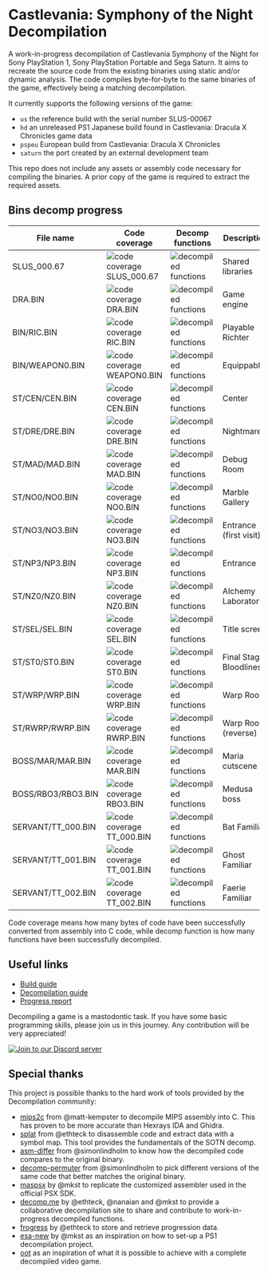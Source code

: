 # Castlevania: Symphony of the Night Decompilation

A work-in-progress decompilation of Castlevania Symphony of the Night for Sony PlayStation 1, Sony PlayStation Portable and Sega Saturn. It aims to recreate the source code from the existing binaries using static and/or dynamic analysis. The code compiles byte-for-byte to the same binaries of the game, effectively being a matching decompilation.

It currently supports the following versions of the game:

* `us` the reference build with the serial number SLUS-00067
* `hd` an unreleased PS1 Japanese build found in Castlevania: Dracula X Chronicles game data
* `pspeu` European build from Castlevania: Dracula X Chronicles
* `saturn` the port created by an external development team

This repo does not include any assets or assembly code necessary for compiling the binaries. A prior copy of the game is required to extract the required assets.

## Bins decomp progress

| File name  | Code coverage | Decomp functions | Description
|------------|----------|-----------|-------------
| SLUS_000.67   | ![code coverage SLUS_000.67](https://img.shields.io/endpoint?label=SLUS_000.67%20code&url=https%3A%2F%2Fprogress.deco.mp%2Fdata%2Fsotn%2Fus%2Fcode%2F%3Fmode%3Dshield%26measure%3Dmain) | ![decompiled functions](https://img.shields.io/endpoint?label=SLUS_000.67%20funcs&url=https%3A%2F%2Fprogress.deco.mp%2Fdata%2Fsotn%2Fus%2Ffunctions%2F%3Fmode%3Dshield%26measure%3Dmain) | Shared libraries
| DRA.BIN    | ![code coverage DRA.BIN](https://img.shields.io/endpoint?label=DRA%20code&url=https%3A%2F%2Fprogress.deco.mp%2Fdata%2Fsotn%2Fus%2Fcode%2F%3Fmode%3Dshield%26measure%3Ddra) | ![decompiled functions](https://img.shields.io/endpoint?label=DRA%20funcs&url=https%3A%2F%2Fprogress.deco.mp%2Fdata%2Fsotn%2Fus%2Ffunctions%2F%3Fmode%3Dshield%26measure%3Ddra) | Game engine
| BIN/RIC.BIN    | ![code coverage RIC.BIN](https://img.shields.io/endpoint?label=RIC%20code&url=https%3A%2F%2Fprogress.deco.mp%2Fdata%2Fsotn%2Fus%2Fcode%2F%3Fmode%3Dshield%26measure%3Dric) | ![decompiled functions](https://img.shields.io/endpoint?label=RIC%20funcs&url=https%3A%2F%2Fprogress.deco.mp%2Fdata%2Fsotn%2Fus%2Ffunctions%2F%3Fmode%3Dshield%26measure%3Dric) | Playable Richter
| BIN/WEAPON0.BIN    | ![code coverage WEAPON0.BIN](https://img.shields.io/endpoint?label=WEAPON0%20code&url=https%3A%2F%2Fprogress.deco.mp%2Fdata%2Fsotn%2Fus%2Fcode%2F%3Fmode%3Dshield%26measure%3Dweapon) | ![decompiled functions](https://img.shields.io/endpoint?label=WEAPON0%20funcs&url=https%3A%2F%2Fprogress.deco.mp%2Fdata%2Fsotn%2Fus%2Ffunctions%2F%3Fmode%3Dshield%26measure%3Dweapon) | Equippables
| ST/CEN/CEN.BIN | ![code coverage CEN.BIN](https://img.shields.io/endpoint?label=CEN%20code&url=https%3A%2F%2Fprogress.deco.mp%2Fdata%2Fsotn%2Fus%2Fcode%2F%3Fmode%3Dshield%26measure%3Dstcen) | ![decompiled functions](https://img.shields.io/endpoint?label=CEN%20funcs&url=https%3A%2F%2Fprogress.deco.mp%2Fdata%2Fsotn%2Fus%2Ffunctions%2F%3Fmode%3Dshield%26measure%3Dstcen) | Center
| ST/DRE/DRE.BIN | ![code coverage DRE.BIN](https://img.shields.io/endpoint?label=DRE%20code&url=https%3A%2F%2Fprogress.deco.mp%2Fdata%2Fsotn%2Fus%2Fcode%2F%3Fmode%3Dshield%26measure%3Dstdre) | ![decompiled functions](https://img.shields.io/endpoint?label=DRE%20funcs&url=https%3A%2F%2Fprogress.deco.mp%2Fdata%2Fsotn%2Fus%2Ffunctions%2F%3Fmode%3Dshield%26measure%3Dstdre) | Nightmare
| ST/MAD/MAD.BIN | ![code coverage MAD.BIN](https://img.shields.io/endpoint?label=MAD%20code&url=https%3A%2F%2Fprogress.deco.mp%2Fdata%2Fsotn%2Fus%2Fcode%2F%3Fmode%3Dshield%26measure%3Dstmad) | ![decompiled functions](https://img.shields.io/endpoint?label=MAD%20funcs&url=https%3A%2F%2Fprogress.deco.mp%2Fdata%2Fsotn%2Fus%2Ffunctions%2F%3Fmode%3Dshield%26measure%3Dstmad) | Debug Room
| ST/NO0/NO0.BIN | ![code coverage NO0.BIN](https://img.shields.io/endpoint?label=NO0%20code&url=https%3A%2F%2Fprogress.deco.mp%2Fdata%2Fsotn%2Fus%2Fcode%2F%3Fmode%3Dshield%26measure%3Dstno0) | ![decompiled functions](https://img.shields.io/endpoint?label=NO0%20funcs&url=https%3A%2F%2Fprogress.deco.mp%2Fdata%2Fsotn%2Fus%2Ffunctions%2F%3Fmode%3Dshield%26measure%3Dstno0) | Marble Gallery
| ST/NO3/NO3.BIN | ![code coverage NO3.BIN](https://img.shields.io/endpoint?label=NO3%20code&url=https%3A%2F%2Fprogress.deco.mp%2Fdata%2Fsotn%2Fus%2Fcode%2F%3Fmode%3Dshield%26measure%3Dstno3) | ![decompiled functions](https://img.shields.io/endpoint?label=NO3%20funcs&url=https%3A%2F%2Fprogress.deco.mp%2Fdata%2Fsotn%2Fus%2Ffunctions%2F%3Fmode%3Dshield%26measure%3Dstno3) | Entrance (first visit)
| ST/NP3/NP3.BIN | ![code coverage NP3.BIN](https://img.shields.io/endpoint?label=NP3%20code&url=https%3A%2F%2Fprogress.deco.mp%2Fdata%2Fsotn%2Fus%2Fcode%2F%3Fmode%3Dshield%26measure%3Dstnp3) | ![decompiled functions](https://img.shields.io/endpoint?label=NP3%20funcs&url=https%3A%2F%2Fprogress.deco.mp%2Fdata%2Fsotn%2Fus%2Ffunctions%2F%3Fmode%3Dshield%26measure%3Dstnp3) | Entrance
| ST/NZ0/NZ0.BIN | ![code coverage NZ0.BIN](https://img.shields.io/endpoint?label=NZ0%20code&url=https%3A%2F%2Fprogress.deco.mp%2Fdata%2Fsotn%2Fus%2Fcode%2F%3Fmode%3Dshield%26measure%3Dstnz0) | ![decompiled functions](https://img.shields.io/endpoint?label=NZ0%20funcs&url=https%3A%2F%2Fprogress.deco.mp%2Fdata%2Fsotn%2Fus%2Ffunctions%2F%3Fmode%3Dshield%26measure%3Dstnz0) | Alchemy Laboratory
| ST/SEL/SEL.BIN | ![code coverage SEL.BIN](https://img.shields.io/endpoint?label=SEL%20code&url=https%3A%2F%2Fprogress.deco.mp%2Fdata%2Fsotn%2Fus%2Fcode%2F%3Fmode%3Dshield%26measure%3Dstsel) | ![decompiled functions](https://img.shields.io/endpoint?label=SEL%20funcs&url=https%3A%2F%2Fprogress.deco.mp%2Fdata%2Fsotn%2Fus%2Ffunctions%2F%3Fmode%3Dshield%26measure%3Dstsel) | Title screen
| ST/ST0/ST0.BIN | ![code coverage ST0.BIN](https://img.shields.io/endpoint?label=ST0%20code&url=https%3A%2F%2Fprogress.deco.mp%2Fdata%2Fsotn%2Fus%2Fcode%2F%3Fmode%3Dshield%26measure%3Dstst0) | ![decompiled functions](https://img.shields.io/endpoint?label=ST0%20funcs&url=https%3A%2F%2Fprogress.deco.mp%2Fdata%2Fsotn%2Fus%2Ffunctions%2F%3Fmode%3Dshield%26measure%3Dstst0) | Final Stage: Bloodlines
| ST/WRP/WRP.BIN | ![code coverage WRP.BIN](https://img.shields.io/endpoint?label=WRP%20code&url=https%3A%2F%2Fprogress.deco.mp%2Fdata%2Fsotn%2Fus%2Fcode%2F%3Fmode%3Dshield%26measure%3Dstwrp) | ![decompiled functions](https://img.shields.io/endpoint?label=WRP%20funcs&url=https%3A%2F%2Fprogress.deco.mp%2Fdata%2Fsotn%2Fus%2Ffunctions%2F%3Fmode%3Dshield%26measure%3Dstwrp) | Warp Room
| ST/RWRP/RWRP.BIN | ![code coverage RWRP.BIN](https://img.shields.io/endpoint?label=RWRP%20code&url=https%3A%2F%2Fprogress.deco.mp%2Fdata%2Fsotn%2Fus%2Fcode%2F%3Fmode%3Dshield%26measure%3Dstrwrp) | ![decompiled functions](https://img.shields.io/endpoint?label=RWRP%20funcs&url=https%3A%2F%2Fprogress.deco.mp%2Fdata%2Fsotn%2Fus%2Ffunctions%2F%3Fmode%3Dshield%26measure%3Dstrwrp) | Warp Room (reverse)
| BOSS/MAR/MAR.BIN | ![code coverage MAR.BIN](https://img.shields.io/endpoint?label=MAR%20code&url=https%3A%2F%2Fprogress.deco.mp%2Fdata%2Fsotn%2Fus%2Fcode%2F%3Fmode%3Dshield%26measure%3Dbomar) | ![decompiled functions](https://img.shields.io/endpoint?label=MAR%20funcs&url=https%3A%2F%2Fprogress.deco.mp%2Fdata%2Fsotn%2Fus%2Ffunctions%2F%3Fmode%3Dshield%26measure%3Dbomar) | Maria cutscene
| BOSS/RBO3/RBO3.BIN | ![code coverage RBO3.BIN](https://img.shields.io/endpoint?label=RBO3%20code&url=https%3A%2F%2Fprogress.deco.mp%2Fdata%2Fsotn%2Fus%2Fcode%2F%3Fmode%3Dshield%26measure%3Dborbo3) | ![decompiled functions](https://img.shields.io/endpoint?label=RBO3%20funcs&url=https%3A%2F%2Fprogress.deco.mp%2Fdata%2Fsotn%2Fus%2Ffunctions%2F%3Fmode%3Dshield%26measure%3Dborbo3) | Medusa boss
| SERVANT/TT_000.BIN | ![code coverage TT_000.BIN](https://img.shields.io/endpoint?label=TT_000%20code&url=https%3A%2F%2Fprogress.deco.mp%2Fdata%2Fsotn%2Fus%2Fcode%2F%3Fmode%3Dshield%26measure%3Dtt_000) | ![decompiled functions](https://img.shields.io/endpoint?label=TT_000%20funcs&url=https%3A%2F%2Fprogress.deco.mp%2Fdata%2Fsotn%2Fus%2Ffunctions%2F%3Fmode%3Dshield%26measure%3Dtt_000) | Bat Familiar
| SERVANT/TT_001.BIN | ![code coverage TT_001.BIN](https://img.shields.io/endpoint?label=TT_001%20code&url=https%3A%2F%2Fprogress.deco.mp%2Fdata%2Fsotn%2Fus%2Fcode%2F%3Fmode%3Dshield%26measure%3Dtt_001) | ![decompiled functions](https://img.shields.io/endpoint?label=TT_001%20funcs&url=https%3A%2F%2Fprogress.deco.mp%2Fdata%2Fsotn%2Fus%2Ffunctions%2F%3Fmode%3Dshield%26measure%3Dtt_001) | Ghost Familiar
| SERVANT/TT_002.BIN | ![code coverage TT_002.BIN](https://img.shields.io/endpoint?label=TT_002%20code&url=https%3A%2F%2Fprogress.deco.mp%2Fdata%2Fsotn%2Fus%2Fcode%2F%3Fmode%3Dshield%26measure%3Dtt_002) | ![decompiled functions](https://img.shields.io/endpoint?label=TT_002%20funcs&url=https%3A%2F%2Fprogress.deco.mp%2Fdata%2Fsotn%2Fus%2Ffunctions%2F%3Fmode%3Dshield%26measure%3Dtt_002) | Faerie Familiar

Code coverage means how many bytes of code have been successfully converted from assembly into C code, while decomp function is how many functions have been successfully decompiled.

## Useful links

* [Build guide](https://github.com/Xeeynamo/sotn-decomp/wiki/Build)
* [Decompilation guide](https://github.com/Xeeynamo/sotn-decomp/wiki/Decompilation)
* [Progress report](https://sotn.xee.dev/)

Decompiling a game is a mastodontic task. If you have some basic programming skills, please join us in this journey. Any contribution will be very appreciated!

[![Join to our Discord server](https://discord.com/api/guilds/1079389589950705684/widget.png?style=banner2)](https://sotn-discord.xee.dev/)

## Special thanks

This project is possible thanks to the hard work of tools provided by the Decompilation community:

* [mips2c](https://github.com/matt-kempster/m2c) from @matt-kempster to decompile MIPS assembly into C. This has proven to be more accurate than Hexrays IDA and Ghidra.
* [splat](https://github.com/ethteck/splat) from @ethteck to disassemble code and extract data with a symbol map. This tool provides the fundamentals of the SOTN decomp.
* [asm-differ](https://github.com/simonlindholm/asm-differ) from @simonlindholm to know how the decompiled code compares to the original binary.
* [decomp-permuter](https://github.com/simonlindholm/decomp-permuter) from @simonlindholm to pick different versions of the same code that better matches the original binary.
* [maspsx](https://github.com/mkst/maspsx) by @mkst to replicate the customized assembler used in the official PSX SDK.
* [decomp.me](https://github.com/decompme/decomp.me/) by @ethteck, @nanaian and @mkst to provide a collaborative decompilation site to share and contribute to work-in-progress decompiled functions.
* [frogress](https://github.com/decompals/frogress) by @ethteck to store and retrieve progression data.
* [esa-new](https://github.com/mkst/esa-new) by @mkst as an inspiration on how to set-up a PS1 decompilation project.
* [oot](https://github.com/zeldaret/oot) as an inspiration of what it is possible to achieve with a complete decompiled video game.
